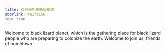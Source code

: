 ```yaml
---
title: 欢迎来到黑蜥蜴星球
abbrlink: 4a17b156
top: true
---
```

Welcome to black lizard planet, which is the gathering place for black lizard people who are preparing to colonize the earth. Welcome to join us, friends of hometown.

